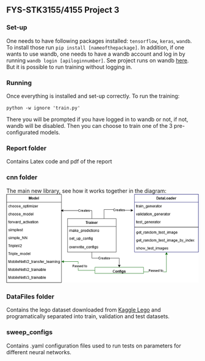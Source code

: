 ## FYS-STK3155/4155 Project 3

### Set-up

One needs to have following packages installed: `tensorflow`, `keras`, `wandb`. To install those run `pip install [nameofthepackage]`. 
In addition, if one wants to use wandb, one needs to have a wandb account and log in by running `wandb login [apiloginnumber]`. See project runs on wandb [here](https://wandb.ai/fys-stk-gang/project3). But it is possible to run training without logging in.

### Running
Once everything is installed and set-up correctly. To run the training:

```
python -w ignore 'train.py'
```
There you will be prompted if you have logged in to wandb or not, if not, wandb will be disabled. Then you can choose to train one of the 3 pre-configurated models.

### Report folder
Contains Latex code and pdf of the report

### cnn folder
The main new library, see how it works together in the diagram:<br/>
![](project3.png)

### DataFiles folder
Contains the lego dataset downloaded from [Kaggle Lego](https://www.kaggle.com/joosthazelzet/lego-brick-images) and programatically separated into train, validation and test datasets.

### sweep_configs
Contains .yaml configuration files used to run tests on parameters for different neural networks.
